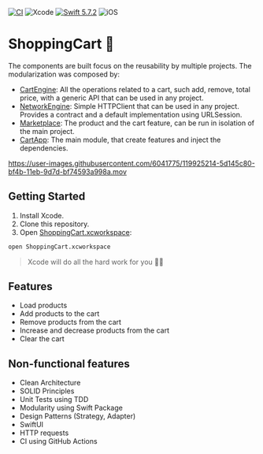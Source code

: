 [![CI](https://github.com/dev-thalizao/shopping-cart-ios/actions/workflows/ci.yml/badge.svg)](https://github.com/dev-thalizao/shopping-cart-ios/actions/workflows/ci.yml)
![Xcode](https://img.shields.io/badge/Xcode-14.2-blue.svg?style=flat)
[![Swift 5.7.2](https://img.shields.io/badge/Swift-5.7.2-orange.svg?style=flat)](https://swift.org)
![iOS](https://img.shields.io/badge/iOS-16.2-red?style=flat)

# ShoppingCart 🛒

The components are built focus on the reusability by multiple projects. The modularization was composed by:

- [CartEngine](./Packages/CartEngine/Sources): All the operations related to a cart, such add, remove, total price, with a generic API that can be used in any project.
- [NetworkEngine](./Packages/NetworkEngine/Sources): Simple HTTPClient that can be used in any project. Provides a contract and a default implementation using URLSession.
- [Marketplace](./Packages/Marketplace/Sources): The product and the cart feature, can be run in isolation of the main project.
- [CartApp](./Apps/CartApp): The main module, that create features and inject the dependencies.

https://user-images.githubusercontent.com/6041775/119925214-5d145c80-bf4b-11eb-9d7d-bf74593a998a.mov

## Getting Started

1. Install Xcode.
2. Clone this repository.
3. Open [ShoppingCart.xcworkspace](./ShoppingCart.xcworkspace):
```bash
open ShoppingCart.xcworkspace
```
> Xcode will do all the hard work for you 👨‍💻

## Features

- Load products
- Add products to the cart
- Remove products from the cart
- Increase and decrease products from the cart
- Clear the cart

## Non-functional features

- Clean Architecture
- SOLID Principles
- Unit Tests using TDD
- Modularity using Swift Package
- Design Patterns (Strategy, Adapter)
- SwiftUI
- HTTP requests
- CI using GitHub Actions